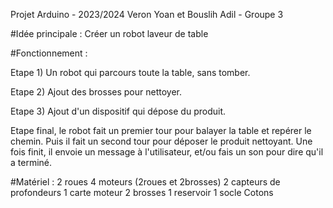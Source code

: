Projet Arduino - 2023/2024
Veron Yoan et Bouslih Adil - Groupe 3

#Idée principale : 
Créer un robot laveur de table

#Fonctionnement :

Etape 1) Un robot qui parcours toute la table, sans tomber.

Etape 2) Ajout des brosses pour nettoyer.

Etape 3) Ajout d'un dispositif qui dépose du produit.

Etape final, le robot fait un premier tour pour balayer la table et repérer le chemin. Puis il fait un second tour pour déposer le produit nettoyant. Une fois finit, il envoie un message à l'utilisateur, et/ou fais un son pour dire qu'il a terminé.


#Matériel :
2 roues
4 moteurs (2roues et 2brosses)
2 capteurs de profondeurs
1 carte moteur
2 brosses
1 reservoir
1 socle
Cotons
